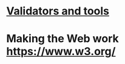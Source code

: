 # [Validators and tools](https://www.w3.org/developers/tools/)

# Making the Web work   <https://www.w3.org/>
